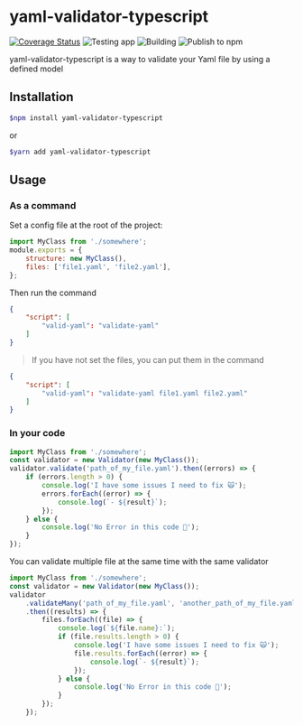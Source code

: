 # yaml-validator-typescript

[![Coverage Status](https://coveralls.io/repos/github/Milihhard/yaml-validator-typescript/badge.svg?branch=master)](https://coveralls.io/github/Milihhard/yaml-validator-typescript?branch=master) ![Testing app](https://github.com/Milihhard/yaml-validator-typescript/workflows/Testing%20app/badge.svg) ![Building](https://github.com/Milihhard/yaml-validator-typescript/workflows/Building/badge.svg) ![Publish to npm](https://github.com/Milihhard/yaml-validator-typescript/workflows/Publish%20to%20npm/badge.svg)

yaml-validator-typescript is a way to validate your Yaml file by using a defined model

## Installation

```bash
$npm install yaml-validator-typescript
```

or

```bash
$yarn add yaml-validator-typescript
```

## Usage

### As a command

Set a config file at the root of the project:

```javascript
import MyClass from './somewhere';
module.exports = {
    structure: new MyClass(),
    files: ['file1.yaml', 'file2.yaml'],
};
```

Then run the command

```json
{
    "script": [
        "valid-yaml": "validate-yaml"
    ]
}
```

> If you have not set the files, you can put them in the command

```json
{
    "script": [
        "valid-yaml": "validate-yaml file1.yaml file2.yaml"
    ]
}
```

### In your code

```typescript
import MyClass from './somewhere';
const validator = new Validator(new MyClass());
validator.validate('path_of_my_file.yaml').then((errors) => {
    if (errors.length > 0) {
        console.log('I have some issues I need to fix 🙀');
        errors.forEach((error) => {
            console.log(`- ${result}`);
        });
    } else {
        console.log('No Error in this code 💪');
    }
});
```

You can validate multiple file at the same time with the same validator

```typescript
import MyClass from './somewhere';
const validator = new Validator(new MyClass());
validator
    .validateMany('path_of_my_file.yaml', 'another_path_of_my_file.yaml')
    .then((results) => {
        files.forEach((file) => {
            console.log(`${file.name}:`);
            if (file.results.length > 0) {
                console.log('I have some issues I need to fix 🙀');
                file.results.forEach((error) => {
                    console.log(`- ${result}`);
                });
            } else {
                console.log('No Error in this code 💪');
            }
        });
    });
```
